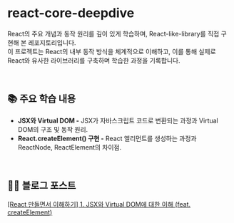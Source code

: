 # react-core-deepdive
React의 주요 개념과 동작 원리를 깊이 있게 학습하며, React-like-library를 직접 구현해 본 레포지토리입니다. <br/>
이 프로젝트는 React의 내부 동작 방식을 체계적으로 이해하고, 이를 통해 실제로 React와 유사한 라이브러리를 구축하며 학습한 과정을 기록합니다.

<br/>

## 📚 주요 학습 내용
- **JSX와 Virtual DOM -** JSX가 자바스크립트 코드로 변환되는 과정과 Virtual DOM의 구조 및 동작 원리.
- **React.createElement() 구현 -** React 엘리먼트를 생성하는 과정과 ReactNode, ReactElement의 차이점.

<br/>

## ✍🏻 블로그 포스트
[[React 만들면서 이해하기] 1. JSX와 Virtual DOM에 대한 이해 (feat. createElement)](https://velog.io/@truth/React-%EB%A7%8C%EB%93%A4%EB%A9%B4%EC%84%9C-%EC%9D%B4%ED%95%B4%ED%95%98%EA%B8%B0-1.-JSX%EC%99%80-Virtual-DOM%EC%97%90-%EB%8C%80%ED%95%9C-%EC%9D%B4%ED%95%B4-feat.-createElement)

